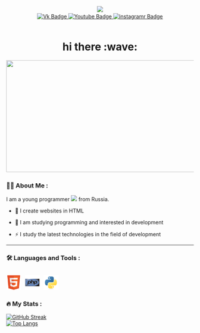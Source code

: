 <div id="header" align="center">
  <img src="https://media.giphy.com/media/M9gbBd9nbDrOTu1Mqx/giphy.gif" width="100"/>
</div>
<div id="badges" align="center">
  <a href="https://vk.com/val3kboost" target="_blank">
  <img src="https://img.shields.io/badge/VK-blue?style=for-the-badge&logo=vk&logoColor=white" alt="Vk Badge"/> 
  </a>
  <a href="https://www.youtube.com/channel/UCoENHbLY5kEtDNtwpHRqyBg" target="_blank">
  <img src="https://img.shields.io/badge/YouTube-red?style=for-the-badge&logo=youtube&logoColor=white" alt="Youtube Badge"/>
  </a>
  <a href="https://www.instagram.com/vityangagarin/" target="_blank">
  <img src="https://img.shields.io/badge/Instagram-purple?style=for-the-badge&logo=instagram&logoColor=white" alt="instagramr Badge"/>
  </a>
  </div>
  <div align="center">
  <img src="https://komarev.com/ghpvc/?username=val3kXD&style=flat-square&color=blue" alt=""/>
  </div>
  <div align="center">
  <h1>
  hi there :wave:
  </h1>
  </div>
  <div align="center">
  <img src="https://media.giphy.com/media/dWesBcTLavkZuG35MI/giphy.gif" width="600" height="300"/>
  </div>

### :man_technologist: About Me :
I am a young programmer <img src="https://media.giphy.com/media/WUlplcMpOCEmTGBtBW/giphy.gif" width="30"> from Russia.
- :telescope: I create websites in HTML

- :seedling: I am studying programming and interested in development

- :zap: I study the latest technologies in the field of development

---

### :hammer_and_wrench: Languages and Tools :
 <img src="https://github.com/devicons/devicon/blob/master/icons/html5/html5-original.svg" title="HTML5" alt="HTML" width="40" height="40"/>&nbsp;
 <img src="https://github.com/devicons/devicon/blob/master/icons/php/php-original.svg" title="PHP" alt="PHP" width="40" height="40">&nbsp;
   <img src="https://github.com/devicons/devicon/blob/master/icons/python/python-original.svg" title="PYTHON" alt="PYTHON" width="40" height="40"/>&nbsp;
   ---

### :fire: My Stats :
[![GitHub Streak](http://github-readme-streak-stats.herokuapp.com?user=val3kXD&theme=dark&background=000000)](https://git.io/streak-stats) 
<br>
[![Top Langs](https://github-readme-stats.vercel.app/api/top-langs/?username=val3kXD&layout=compact&theme=vision-friendly-dark)](https://github.com/anuraghazra/github-readme-stats)
